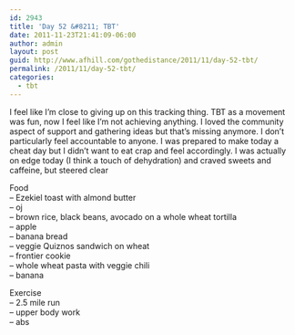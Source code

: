 ```yaml
---
id: 2943
title: 'Day 52 &#8211; TBT'
date: 2011-11-23T21:41:09-06:00
author: admin
layout: post
guid: http://www.afhill.com/gothedistance/2011/11/day-52-tbt/
permalink: /2011/11/day-52-tbt/
categories:
  - tbt
---
```

I feel like I&#8217;m close to giving up on this tracking thing. TBT as a movement was fun, now I feel like I&#8217;m not achieving anything. I loved the community aspect of support and gathering ideas but that&#8217;s missing anymore. I don&#8217;t particularly feel accountable to anyone. I was prepared to make today a cheat day but I didn&#8217;t want to eat crap and feel accordingly. I was actually on edge today (I think a touch of dehydration) and craved sweets and caffeine, but steered clear 

Food  
&#8211; Ezekiel toast with almond butter  
&#8211; oj  
&#8211; brown rice, black beans, avocado on a whole wheat tortilla  
&#8211; apple  
&#8211; banana bread  
&#8211; veggie Quiznos sandwich on wheat  
&#8211; frontier cookie  
&#8211; whole wheat pasta with veggie chili  
&#8211; banana

Exercise  
&#8211; 2.5 mile run  
&#8211; upper body work  
&#8211; abs